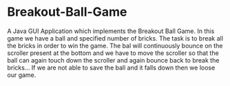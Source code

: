 # Breakout-Ball-Game
A Java GUI Application which implements the Breakout Ball Game.
In this game we have a ball and specified number of bricks. The task is to break all the bricks in order to win the game.
The bal will continuously bounce on the scroller present at the bottom and we have to move the scroller so that the ball can again touch down the scroller and again bounce back to break the bricks...
If we are not able to save the ball and it falls down then we loose our game.
